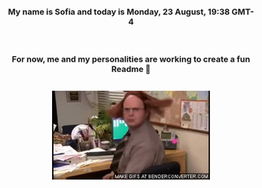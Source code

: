 


<div align="center">
<h3 >My name is Sofia and today is Monday, 23 August, 19:38 GMT-4</h3><br>
<h3 >For now, me and my personalities are working to create a fun Readme 👋
</h3><br>
<img src='img/dwight.gif' alt='working...'/>
</div>
